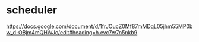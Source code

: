 # scheduler
https://docs.google.com/document/d/1frJOucZ0Mf87mMDqL05jhm55MP0bw_d-OBjm4mQHWJc/edit#heading=h.evc7w7n5nkb9
